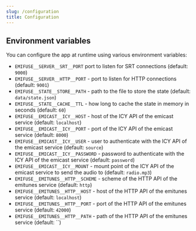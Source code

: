 ```yaml
---
slug: /configuration
title: Configuration
---
```


## Environment variables

You can configure the app at runtime using various environment variables:

- `EMIFUSE__SERVER__SRT__PORT`
  port to listen for SRT connections
  (default: `9000`)
- `EMIFUSE__SERVER__HTTP__PORT` -
  port to listen for HTTP connections
  (default: `9001`)
- `EMIFUSE__STATE__STORE__PATH` -
  path to the file to store the state
  (default: `data/state.json`)
- `EMIFUSE__STATE__CACHE__TTL` -
  how long to cache the state in memory in seconds
  (default: `60`)
- `EMIFUSE__EMICAST__ICY__HOST` -
  host of the ICY API of the emicast service
  (default: `localhost`)
- `EMIFUSE__EMICAST__ICY__PORT` -
  port of the ICY API of the emicast service
  (default: `8000`)
- `EMIFUSE__EMICAST__ICY__USER` -
  user to authenticate with the ICY API of the emicast service
  (default: `source`)
- `EMIFUSE__EMICAST__ICY__PASSWORD` -
  password to authenticate with the ICY API of the emicast service
  (default: `password`)
- `EMIFUSE__EMICAST__ICY__MOUNT` -
  mount point of the ICY API of the emicast service to send the audio to
  (default: `radio.mp3`)
- `EMIFUSE__EMITUNES__HTTP__SCHEME` -
  scheme of the HTTP API of the emitunes service
  (default: `http`)
- `EMIFUSE__EMITUNES__HTTP__HOST` -
  host of the HTTP API of the emitunes service
  (default: `localhost`)
- `EMIFUSE__EMITUNES__HTTP__PORT` -
  port of the HTTP API of the emitunes service
  (default: `42000`)
- `EMIFUSE__EMITUNES__HTTP__PATH` -
  path of the HTTP API of the emitunes service
  (default: ``)
